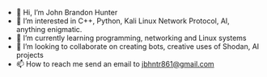 - 👋 Hi, I’m John Brandon Hunter 
- 👀 I’m interested in C++, Python, Kali Linux
Network Protocol, AI, anything enigmatic. 
- 🌱 I’m currently learning programming, networking and Linux systems
- 💞️ I’m looking to collaborate on creating bots, creative uses of Shodan, AI projects
- 📫 How to reach me send an email to jbhntr861@gmail.com

